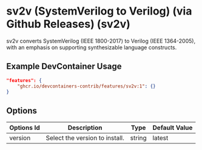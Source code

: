 
# sv2v (SystemVerilog to Verilog) (via Github Releases) (sv2v)

sv2v converts SystemVerilog (IEEE 1800-2017) to Verilog (IEEE 1364-2005), with an emphasis on supporting synthesizable language constructs.

## Example DevContainer Usage

```json
"features": {
    "ghcr.io/devcontainers-contrib/features/sv2v:1": {}
}
```

## Options

| Options Id | Description | Type | Default Value |
|-----|-----|-----|-----|
| version | Select the version to install. | string | latest |


